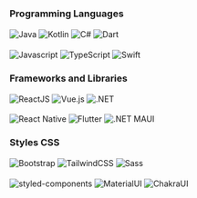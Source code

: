
### Programming Languages
<div style="display: inline_block">
  <img align="center" alt="Java" src="https://img.shields.io/badge/Java-007396?style=for-the-badge&logo=java&logoColor=white"/>
  <img align="center" alt="Kotlin" src="https://img.shields.io/badge/Kotlin-0095D5?style=for-the-badge&logo=kotlin&logoColor=white"/>
  <img align="center" alt="C#" src="https://img.shields.io/badge/C%23-239120?style=for-the-badge&logo=c-sharp&logoColor=white" />
  <img align="center" alt="Dart" src="https://img.shields.io/badge/Dart-0175C2?style=for-the-badge&logo=dart&logoColor=white"/>
  <br/><br/>
  <img align="center" alt="Javascript" src="https://img.shields.io/badge/JavaScript-F7DF1E?style=for-the-badge&logo=javascript&logoColor=black"/>
  <img align="center" alt="TypeScript" src="https://img.shields.io/badge/TypeScript-3178C6?style=for-the-badge&logo=typescript&logoColor=white"/>
  <img align="center" alt="Swift" src="https://img.shields.io/badge/Swift-FA7343?style=for-the-badge&logo=swift&logoColor=white"/>
</div>

### Frameworks and Libraries
<div style="display: inline_block">
  <img align="center" alt="ReactJS" src="https://img.shields.io/badge/React-20232A?style=for-the-badge&logo=react&logoColor=61DAFB"/>
  <img align="center" alt="Vue.js" src="https://img.shields.io/badge/Vue.js-4FC08D?style=for-the-badge&logo=vue.js&logoColor=white"/>
  <img align="center" alt=".NET" src="https://img.shields.io/badge/.NET-512BD4?style=for-the-badge&logo=.net&logoColor=white" />
  <br/><br/>
  <img align="center" alt="React Native" src="https://img.shields.io/badge/React_Native-20232A?style=for-the-badge&logo=react&logoColor=61DAFB"/>
  <img align="center" alt="Flutter" src="https://img.shields.io/badge/Flutter-02569B?style=for-the-badge&logo=flutter&logoColor=white"/>
  <img align="center" alt=".NET MAUI" src="https://img.shields.io/badge/.NET_MAUI-512BD4?style=for-the-badge&logo=.net&logoColor=white" />
</div>

### Styles CSS
<div style="display: inline_block">
  <img align="center" alt="Bootstrap" src="https://img.shields.io/badge/Bootstrap-563D7C?style=for-the-badge&logo=bootstrap&logoColor=white"/>
  <img align="center" alt="TailwindCSS" src="https://img.shields.io/badge/Tailwind_CSS-38B2AC?style=for-the-badge&logo=tailwind-css&logoColor=white"/>
  <img align="center" alt="Sass" src="https://img.shields.io/badge/Sass-CC6699?style=for-the-badge&logo=sass&logoColor=white" />
  <br/><br/>
  <img align="center" alt="styled-components" src="https://img.shields.io/badge/styled_components-DB7093?style=for-the-badge&logo=styled-components&logoColor=white"/>
  <img align="center" alt="MaterialUI" src="https://img.shields.io/badge/Material_UI-0081CB?style=for-the-badge&logo=material-ui&logoColor=white"/>
  <img align="center" alt="ChakraUI" src="https://img.shields.io/badge/Chakra_UI-319795?style=for-the-badge&logo=chakra-ui&logoColor=white" />
</div>

